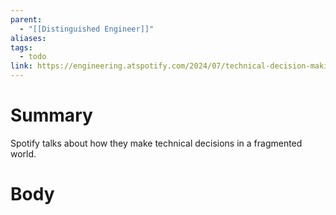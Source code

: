 ```yaml
---
parent:
  - "[[Distinguished Engineer]]"
aliases: 
tags:
  - todo
link: https://engineering.atspotify.com/2024/07/technical-decision-making-in-a-fragmented-space-spotify-in-car-case-study/
---
```

# Summary 
Spotify talks about how they make technical decisions in a fragmented world.
# Body

